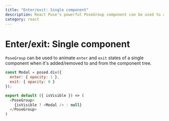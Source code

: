 ```yaml
---
title: "Enter/exit: Single component"
description: React Pose's powerful PoseGroup component can be used to animate single children in and out of the DOM.
category: react
---
```


# Enter/exit: Single component

`PoseGroup` can be used to animate `enter` and `exit` states of a single component when it's added/removed to and from the component tree.

```javascript
const Modal = posed.div({
  enter: { opacity: 1 },
  exit: { opacity: 0 }
});

export default ({ isVisible }) => (
  <PoseGroup>
    {isVisible ? <Modal /> : null}
  </PoseGroup>
)
```

<CodeSandbox height="500" id="lx6k64453l" />

